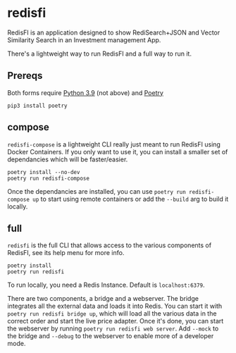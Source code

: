 # redisfi

RedisFI is an application designed to show RediSearch+JSON and Vector Similarity Search in an Investment management App.

There's a lightweight way to run RedisFI and a full way to run it.

## Prereqs
Both forms require [Python 3.9](https://stackoverflow.com/a/66907362) (not above) and [Poetry](https://python-poetry.org)

```
pip3 install poetry
```

## compose

`redisfi-compose` is a lightweight CLI really just meant to run RedisFI using Docker Containers.  If you only want to use it, you can install a smaller set of dependancies which will be faster/easier.

```
poetry install --no-dev
poetry run redisfi-compose
```

Once the dependancies are installed, you can use `poetry run redisfi-compose up` to start using remote containers or add the `--build` arg to build it locally.

## full

`redisfi` is the full CLI that allows access to the various components of RedisFI, see its help menu for more info.
```
poetry install
poetry run redisfi
```

To run locally, you need a Redis Instance.  Default is `localhost:6379`.

There are two components, a bridge and a webserver.  The bridge integrates all the external data and loads it into Redis.  You can start it with `poetry run redisfi bridge up`, which will load all the various data in the correct order and start the live price adapter. Once it's done, you can start the webserver by running `poetry run redisfi web server`.  Add `--mock` to the bridge and `--debug` to the webserver to enable more of a developer mode.

